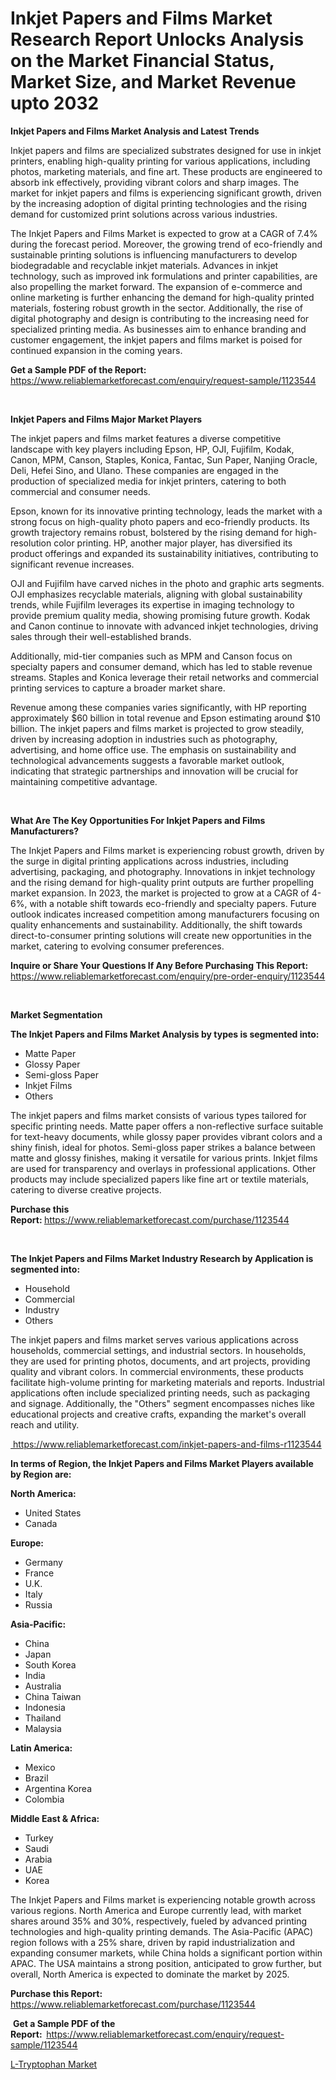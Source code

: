 <p><h1>Inkjet Papers and Films Market Research Report Unlocks Analysis on the Market Financial Status, Market Size, and Market Revenue upto 2032</h1></p><p><strong>Inkjet Papers and Films Market Analysis and Latest Trends</strong></p>
<p><p>Inkjet papers and films are specialized substrates designed for use in inkjet printers, enabling high-quality printing for various applications, including photos, marketing materials, and fine art. These products are engineered to absorb ink effectively, providing vibrant colors and sharp images. The market for inkjet papers and films is experiencing significant growth, driven by the increasing adoption of digital printing technologies and the rising demand for customized print solutions across various industries.</p><p>The Inkjet Papers and Films Market is expected to grow at a CAGR of 7.4% during the forecast period. Moreover, the growing trend of eco-friendly and sustainable printing solutions is influencing manufacturers to develop biodegradable and recyclable inkjet materials. Advances in inkjet technology, such as improved ink formulations and printer capabilities, are also propelling the market forward. The expansion of e-commerce and online marketing is further enhancing the demand for high-quality printed materials, fostering robust growth in the sector. Additionally, the rise of digital photography and design is contributing to the increasing need for specialized printing media. As businesses aim to enhance branding and customer engagement, the inkjet papers and films market is poised for continued expansion in the coming years.</p></p>
<p><strong>Get a Sample PDF of the Report:&nbsp;</strong> <a href="https://www.reliablemarketforecast.com/enquiry/request-sample/1123544?utm_campaign=1134&utm_medium=2&utm_source=Github&utm_content=ia&utm_term=05022025&utm_id=inkjet-papers-and-films">https://www.reliablemarketforecast.com/enquiry/request-sample/1123544</a></p>
<p>&nbsp;</p>
<p><strong>Inkjet Papers and Films Major Market Players</strong></p>
<p><p>The inkjet papers and films market features a diverse competitive landscape with key players including Epson, HP, OJI, Fujifilm, Kodak, Canon, MPM, Canson, Staples, Konica, Fantac, Sun Paper, Nanjing Oracle, Deli, Hefei Sino, and Ulano. These companies are engaged in the production of specialized media for inkjet printers, catering to both commercial and consumer needs.</p><p>Epson, known for its innovative printing technology, leads the market with a strong focus on high-quality photo papers and eco-friendly products. Its growth trajectory remains robust, bolstered by the rising demand for high-resolution color printing. HP, another major player, has diversified its product offerings and expanded its sustainability initiatives, contributing to significant revenue increases.</p><p>OJI and Fujifilm have carved niches in the photo and graphic arts segments. OJI emphasizes recyclable materials, aligning with global sustainability trends, while Fujifilm leverages its expertise in imaging technology to provide premium quality media, showing promising future growth. Kodak and Canon continue to innovate with advanced inkjet technologies, driving sales through their well-established brands.</p><p>Additionally, mid-tier companies such as MPM and Canson focus on specialty papers and consumer demand, which has led to stable revenue streams. Staples and Konica leverage their retail networks and commercial printing services to capture a broader market share.</p><p>Revenue among these companies varies significantly, with HP reporting approximately $60 billion in total revenue and Epson estimating around $10 billion. The inkjet papers and films market is projected to grow steadily, driven by increasing adoption in industries such as photography, advertising, and home office use. The emphasis on sustainability and technological advancements suggests a favorable market outlook, indicating that strategic partnerships and innovation will be crucial for maintaining competitive advantage.</p></p>
<p>&nbsp;</p>
<p><strong>What Are The Key Opportunities For Inkjet Papers and Films Manufacturers?</strong></p>
<p><p>The Inkjet Papers and Films market is experiencing robust growth, driven by the surge in digital printing applications across industries, including advertising, packaging, and photography. Innovations in inkjet technology and the rising demand for high-quality print outputs are further propelling market expansion. In 2023, the market is projected to grow at a CAGR of 4-6%, with a notable shift towards eco-friendly and specialty papers. Future outlook indicates increased competition among manufacturers focusing on quality enhancements and sustainability. Additionally, the shift towards direct-to-consumer printing solutions will create new opportunities in the market, catering to evolving consumer preferences.</p></p>
<p><strong>Inquire or Share Your Questions If Any Before Purchasing This Report:</strong> <a href="https://www.reliablemarketforecast.com/enquiry/pre-order-enquiry/1123544?utm_campaign=1134&utm_medium=2&utm_source=Github&utm_content=ia&utm_term=05022025&utm_id=inkjet-papers-and-films">https://www.reliablemarketforecast.com/enquiry/pre-order-enquiry/1123544</a></p>
<p>&nbsp;</p>
<p><strong>Market Segmentation</strong></p>
<p><strong>The Inkjet Papers and Films Market Analysis by types is segmented into:</strong></p>
<p><ul><li>Matte Paper</li><li>Glossy Paper</li><li>Semi-gloss Paper</li><li>Inkjet Films</li><li>Others</li></ul></p>
<p><p>The inkjet papers and films market consists of various types tailored for specific printing needs. Matte paper offers a non-reflective surface suitable for text-heavy documents, while glossy paper provides vibrant colors and a shiny finish, ideal for photos. Semi-gloss paper strikes a balance between matte and glossy finishes, making it versatile for various prints. Inkjet films are used for transparency and overlays in professional applications. Other products may include specialized papers like fine art or textile materials, catering to diverse creative projects.</p></p>
<p><strong>Purchase this Report:&nbsp;</strong><a href="https://www.reliablemarketforecast.com/purchase/1123544?utm_campaign=1134&utm_medium=2&utm_source=Github&utm_content=ia&utm_term=05022025&utm_id=inkjet-papers-and-films">https://www.reliablemarketforecast.com/purchase/1123544</a></p>
<p>&nbsp;</p>
<p><strong>The Inkjet Papers and Films Market Industry Research by Application is segmented into:</strong></p>
<p><ul><li>Household</li><li>Commercial</li><li>Industry</li><li>Others</li></ul></p>
<p><p>The inkjet papers and films market serves various applications across households, commercial settings, and industrial sectors. In households, they are used for printing photos, documents, and art projects, providing quality and vibrant colors. In commercial environments, these products facilitate high-volume printing for marketing materials and reports. Industrial applications often include specialized printing needs, such as packaging and signage. Additionally, the "Others" segment encompasses niches like educational projects and creative crafts, expanding the market's overall reach and utility.</p></p>
<p><a href="https://www.reliablemarketforecast.com/inkjet-papers-and-films-r1123544?utm_campaign=1134&utm_medium=2&utm_source=Github&utm_content=ia&utm_term=05022025&utm_id=inkjet-papers-and-films">&nbsp;https://www.reliablemarketforecast.com/inkjet-papers-and-films-r1123544</a></p>
<p><strong>In terms of Region, the Inkjet Papers and Films Market Players available by Region are:</strong></p>
<p>
    <p> <strong> North America: </strong>
        <ul>
            <li>United States</li>
            <li>Canada</li>
        </ul>
        </p> 
    <p> <strong> Europe: </strong>
        <ul>
            <li>Germany</li>
            <li>France</li>
            <li>U.K.</li>
            <li>Italy</li>
            <li>Russia</li>
        </ul>
        </p> 
    <p> <strong> Asia-Pacific: </strong>
        <ul>
            <li>China</li>
            <li>Japan</li>
            <li>South Korea</li>
            <li>India</li>
            <li>Australia</li>
            <li>China Taiwan</li>
            <li>Indonesia</li>
            <li>Thailand</li>
            <li>Malaysia</li>
        </ul>
        </p> 
    <p> <strong> Latin America: </strong>
        <ul>
            <li>Mexico</li>
            <li>Brazil</li>
            <li>Argentina Korea</li>
            <li>Colombia</li>
        </ul>
        </p> 
    <p> <strong> Middle East & Africa: </strong>
        <ul>
            <li>Turkey</li>
            <li>Saudi</li>
            <li>Arabia</li>
            <li>UAE</li>
            <li>Korea</li>
        </ul>
    </p>
    </p>
<p><p>The Inkjet Papers and Films market is experiencing notable growth across various regions. North America and Europe currently lead, with market shares around 35% and 30%, respectively, fueled by advanced printing technologies and high-quality printing demands. The Asia-Pacific (APAC) region follows with a 25% share, driven by rapid industrialization and expanding consumer markets, while China holds a significant portion within APAC. The USA maintains a strong position, anticipated to grow further, but overall, North America is expected to dominate the market by 2025.</p></p>
<p><strong>Purchase this Report: </strong><a href="https://www.reliablemarketforecast.com/purchase/1123544?utm_campaign=1134&utm_medium=2&utm_source=Github&utm_content=ia&utm_term=05022025&utm_id=inkjet-papers-and-films">https://www.reliablemarketforecast.com/purchase/1123544</a></p>
<p>&nbsp;<strong>Get a Sample PDF of the Report:&nbsp;&nbsp;</strong><a href="https://www.reliablemarketforecast.com/enquiry/request-sample/1123544?utm_campaign=1134&utm_medium=2&utm_source=Github&utm_content=ia&utm_term=05022025&utm_id=inkjet-papers-and-films">https://www.reliablemarketforecast.com/enquiry/request-sample/1123544</a></p>
<p><strong></strong></p>
<p><p><a href="https://github.com/BryceTownsendr/Market-Research-Report-List-7/blob/main/l-tryptophan-market.md?utm_campaign=1134&utm_medium=2&utm_source=Github&utm_content=ia&utm_term=05022025&utm_id=inkjet-papers-and-films">L-Tryptophan Market</a></p></p>